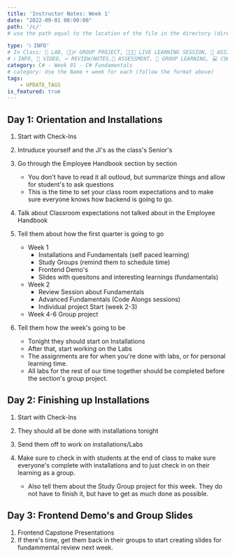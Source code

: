 ```yaml
---
title: 'Instructor Notes: Week 1'
date: "2022-09-01 08:00:00"
path: '/c/'
# use the path equal to the location of the file in the directory (directory structure)

type: 'ℹ️ INFO'
# In Class: 🥼 LAB, 👷🏼‍♂️ GROUP PROJECT, 👩🏽‍🏫 LIVE LEARNING SESSION, 📝 ASSIGNMENT
# ℹ️ INFO, 🎥 VIDEO, ↩️ REVIEW/NOTES,🧠 ASSESSMENT, 👥 GROUP LEARNING, 💻 CODE ALONG
category: C# - Week 01 - C# Fundamentals
# category: Use the Name + week for each (follow the format above)
tags:
    - UPDATE_TAGS
is_featured: true
---
```


## Day 1: Orientation and Installations

1. Start with Check-Ins
1. Intruduce yourself and the JI's as the class's Senior's
1. Go through the Employee Handbook section by section

    - You don't have to read it all outloud, but summarize things and allow for student's to ask questions
    - This is the time to set your class room expectations and to make sure everyone knows how backend is going to go.

1. Talk about Classroom expectations not talked about in the Employee Handbook
1. Tell them about how the first quarter is going to go

    - Week 1
        - Installations and Fundamentals (self paced learning)
        - Study Groups (remind them to schedule time)
        - Frontend Demo's
        - Slides with quesitons and interesting learnings (fundamentals)
    - Week 2
        - Review Session about Fundamentals
        - Advanced Fundamentals (Code Alongs sessions)
        - Individual project Start (week 2-3)
    - Week 4-6 Group project

1. Tell them how the week's going to be

    - Tonight they should start on Installations
    - After that, start working on the Labs
    - The assignments are for when you're done with labs, or for personal learning time.
    - All labs for the rest of our time together should be completed before the section's group project.

## Day 2: Finishing up Installations

1. Start with Check-Ins
1. They should all be done with installations tonight
1. Send them off to work on installations/Labs
1. Make sure to check in with students at the end of class to make sure everyone's complete with installations and to just check in on their learning as a group.

    - Also tell them about the Study Group project for this week. They do not have to finish it, but have to get as much done as possible.

## Day 3: Frontend Demo's and Group Slides

1. Frontend Capstone Presentations
1. If there's time, get them back in their groups to start creating slides for fundammental review next week.
